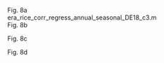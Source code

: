 Fig. 8a <br/>
era_rice_corr_regress_annual_seasonal_DE18_c3.m <br/> 
Fig. 8b <br/>

Fig. 8c <br/>

Fig. 8d <br/>
